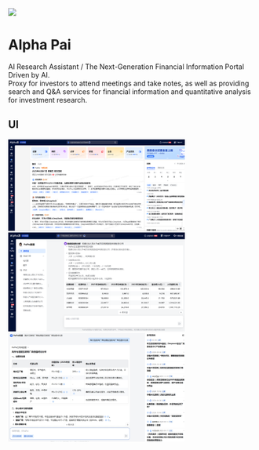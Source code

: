 <img src="./assets/favicon1.png" width="64" height="auto" /> 

# Alpha Pai

AI Research Assistant / The Next-Generation Financial Information Portal Driven by AI.<br>
Proxy for investors to attend meetings and take notes, as well as providing search and Q&A services for financial information and quantitative analysis for investment research.
## UI

<img src="./assets/Alpha派-0.png" width="360" height="auto" />

<img src="./assets/Alpha派-1.png" width="360" height="auto" />

<img src="./assets/Alpha派-2.png" width="360" height="auto" />